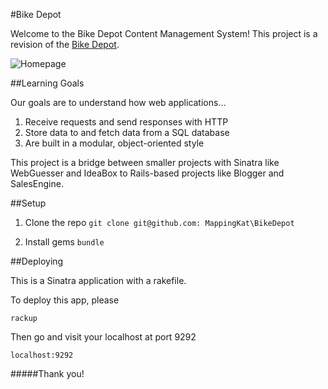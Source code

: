 #Bike Depot 

Welcome to the Bike Depot Content Management System!  This project is a revision of the [Bike Depot].

![Homepage](https://raw.github.com/MappingKat/BikeDepot/master/img/Home.png)

[Bike Depot]: www.thebikedepot.org


##Learning Goals

Our goals are to understand how web applications…

1.  Receive requests and send responses with HTTP
2.  Store data to and fetch data from a SQL database
3.  Are built in a modular, object-oriented style

This project is a bridge between smaller projects with Sinatra like WebGuesser and IdeaBox to Rails-based projects like Blogger and SalesEngine.

##Setup

1. Clone the repo
 ``` git clone git@github.com: MappingKat\BikeDepot ```

2. Install gems 
 ``` bundle ```


##Deploying

This is a Sinatra application with a rakefile. 

To deploy this app, please 

``` rackup ```

Then go and visit your localhost at port 9292

``` localhost:9292 ```


#####Thank you!

